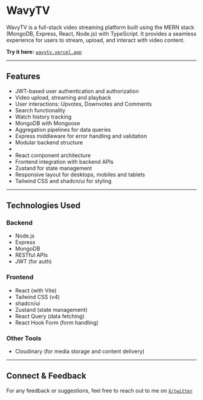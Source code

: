 # WavyTV

WavyTV is a full-stack video streaming platform built using the MERN stack (MongoDB, Express, React, Node.js) with TypeScript. It provides a seamless experience for users to stream, upload, and interact with video content.

**Try it here:** [`wavytv.vercel.app`](https://wavytv.vercel.app)

---

## Features

- JWT-based user authentication and authorization
- Video upload, streaming and playback
- User interactions: Upvotes, Downvotes and Comments
- Search functionality
- Watch history tracking
- MongoDB with Mongoose
- Aggregation pipelines for data queries
- Express middleware for error handling and validation
- Modular backend structure
- 
- React component architecture
- Frontend integration with backend APIs
- Zustand for state management
- Responsive layout for desktops, mobiles and tablets
- Tailwind CSS and shadcn/ui for styling

---

## Technologies Used

### Backend

- Node.js
- Express
- MongoDB
- RESTful APIs
- JWT (for auth)

### Frontend

- React (with Vite)
- Tailwind CSS (v4)
- shadcn/ui
- Zustand (state management)
- React Query (data fetching)
- React Hook Form (form handling)

### Other Tools

- Cloudinary (for media storage and content delivery)

---

## Connect & Feedback
For any feedback or suggestions, feel free to reach out to me on [`X/twitter`](https://x.com/sameersaharanx)

